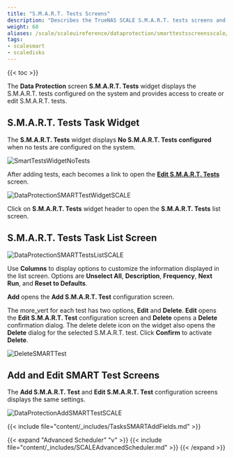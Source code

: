 ```yaml
---
title: "S.M.A.R.T. Tests Screens"
description: "Describes the TrueNAS SCALE S.M.A.R.T. tests screens and fields."
weight: 60
aliases: /scale/scaleuireference/dataprotection/smarttestsscreensscale/
tags:
- scalesmart
- scaledisks
---
```


{{< toc >}}

The **Data Protection** screen **S.M.A.R.T. Tests** widget displays the S.M.A.R.T. tests configured on the system and provides access to create or edit S.M.A.R.T. tests.

## S.M.A.R.T. Tests Task Widget

The **S.M.A.R.T. Tests** widget displays **No S.M.A.R.T. Tests configured** when no tests are configured on the system.

![SmartTestsWidgetNoTests](/images/SCALE/DataProtection/SmartTestsWidgetNoTests.png "S.M.A.R.T. Tests Widget No Tests")

After adding tests, each becomes a link to open the **[Edit S.M.A.R.T. Tests](#add-and-edit-smart-test-screens)** screen.

![DataProtectionSMARTTestWidgetSCALE](/images/SCALE/DataProtection/DataProtectionSMARTTestWidgetSCALE.png "S.M.A.R.T. Test Widget with Test")

Click on **S.M.A.R.T. Tests** widget header to open the **S.M.A.R.T. Tests** list screen.

## S.M.A.R.T. Tests Task List Screen

![DataProtectionSMARTTestsListSCALE](/images/SCALE/DataProtection/DataProtectionSMARTTestsListSCALE.png "S.M.A.R.T. Tests List")

Use **Columns** to display options to customize the information displayed in the list screen. Options are **Unselect All**, **Description**, **Frequency**, **Next Run**, and **Reset to Defaults**.

**Add** opens the **Add S.M.A.R.T. Test** configuration screen.

The <span class="material-icons">more_vert</span> for each test has two options, **Edit** and **Delete**. 
**Edit** opens the **Edit S.M.A.R.T. Test** configuration screen and **Delete** opens a **Delete** confirmation dialog. 
The <span class="material-icons">delete</span> delete icon on the widget also opens the **Delete** dialog for the selected S.M.A.R.T. test. Click **Confirm** to activate **Delete**.

![DeleteSMARTTest](/images/SCALE/DataProtection/DeleteSMARTTest.png "Delete S.M.A.R.T. Test")

## Add and Edit SMART Test Screens
The **Add S.M.A.R.T. Test** and **Edit S.M.A.R.T. Test** configuration screens displays the same settings.

![DataProtectionAddSMARTTestSCALE](/images/SCALE/DataProtection/DataProtectionAddSMARTTestSCALE.png "Add S.M.A.R.T. Test")

{{< include file="content/_includes/TasksSMARTAddFields.md" >}}

{{< expand "Advanced Scheduler" "v" >}}
{{< include file="content/_includes/SCALEAdvancedScheduler.md" >}}
{{< /expand >}}
